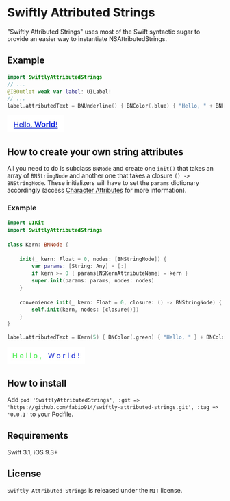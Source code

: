 # Swiftly Attributed Strings

"Swiftly Attributed Strings" uses most of the Swift syntactic sugar to provide an easier way to instantiate NSAttributedStrings.

## Example

```swift
import SwiftlyAttributedStrings
// ...
@IBOutlet weak var label: UILabel!
// ...
label.attributedText = BNUnderline() { BNColor(.blue) { "Hello, " + BNFont(.boldSystemFont(ofSize: 18)) { "World" } + "!" } }.attributedString()
```

<img src="/1.jpg?raw=true" width="132">

## How to create your own string attributes
All you need to do is subclass ```BNNode``` and create one ```init()``` that takes an array of  ```BNStringNode``` and another one that takes a closure ```() -> BNStringNode```. These initializers will have to set the ```params``` dictionary accordingly (access [Character Attributes](https://developer.apple.com/reference/foundation/nsattributedstring/character_attributes) for more information).

### Example

```swift
import UIKit
import SwiftlyAttributedStrings

class Kern: BNNode {
    
    init(_ kern: Float = 0, nodes: [BNStringNode]) {
        var params: [String: Any] = [:]
        if kern >= 0 { params[NSKernAttributeName] = kern }
        super.init(params: params, nodes: nodes)
    }
    
    convenience init(_ kern: Float = 0, closure: () -> BNStringNode) {
        self.init(kern, nodes: [closure()])
    }
}
```

```swift
label.attributedText = Kern(5) { BNColor(.green) { "Hello, " } + BNColor(.blue) { "World!" } }.attributedString()
```

<img src="/2.jpg?raw=true" width="182">

## How to install
Add ```pod 'SwiftlyAttributedStrings', :git => 'https://github.com/fabio914/swiftly-attributed-strings.git', :tag => '0.0.1'``` to your Podfile.

## Requirements
Swift 3.1, iOS 9.3+

## License
```Swiftly Attributed Strings``` is released under the ```MIT``` license.


